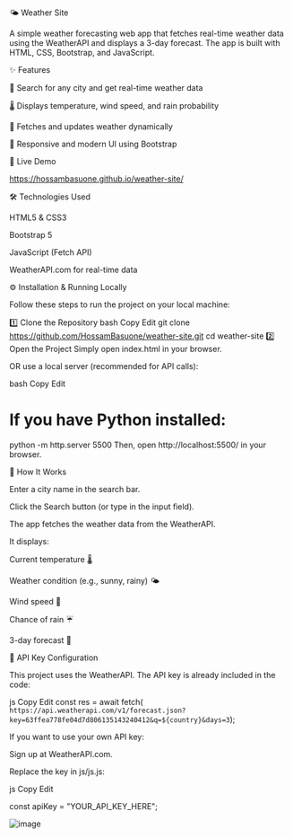 🌤 Weather Site

A simple weather forecasting web app that fetches real-time weather data using the WeatherAPI and displays a 3-day forecast. The app is built with HTML, CSS, Bootstrap, and JavaScript.

✨ Features

📍 Search for any city and get real-time weather data

🌡 Displays temperature, wind speed, and rain probability

🔄 Fetches and updates weather dynamically

🎨 Responsive and modern UI using Bootstrap

🚀 Live Demo

https://hossambasuone.github.io/weather-site/

🛠 Technologies Used

HTML5 & CSS3

Bootstrap 5

JavaScript (Fetch API)

WeatherAPI.com for real-time data

⚙️ Installation & Running Locally

Follow these steps to run the project on your local machine:

1️⃣ Clone the Repository
bash
Copy
Edit
git clone https://github.com/HossamBasuone/weather-site.git
cd weather-site
2️⃣ Open the Project
Simply open index.html in your browser.

OR use a local server (recommended for API calls):

bash
Copy
Edit
# If you have Python installed:
python -m http.server 5500
Then, open http://localhost:5500/ in your browser.

📝 How It Works

Enter a city name in the search bar.

Click the Search button (or type in the input field).

The app fetches the weather data from the WeatherAPI.

It displays:

Current temperature 🌡

Weather condition (e.g., sunny, rainy) 🌤️

Wind speed 💨

Chance of rain ☔

3-day forecast 📅

🔧 API Key Configuration

This project uses the WeatherAPI. The API key is already included in the code:

js
Copy
Edit
const res = await fetch(
  `https://api.weatherapi.com/v1/forecast.json?key=63ffea778fe04d7d806135143240412&q=${country}&days=3`);

If you want to use your own API key:

Sign up at WeatherAPI.com.

Replace the key in js/js.js:

js
Copy
Edit

const apiKey = "YOUR_API_KEY_HERE";

![image](https://github.com/user-attachments/assets/b2d8b30a-2621-4030-8cff-ebf404b91b09)

